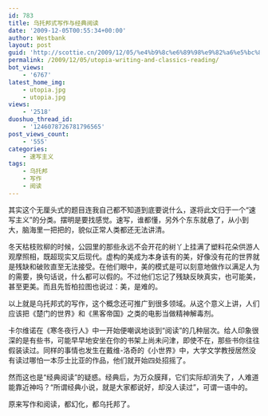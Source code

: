 ```yaml
---
id: 783
title: 乌托邦式写作与经典阅读
date: '2009-12-05T00:55:34+00:00'
author: Westbank
layout: post
guid: 'http://scottie.cn/2009/12/05/%e4%b9%8c%e6%89%98%e9%82%a6%e5%bc%8f%e5%86%99%e4%bd%9c%e4%b8%8e%e7%bb%8f%e5%85%b8%e9%98%85%e8%af%bb/'
permalink: /2009/12/05/utopia-writing-and-classics-reading/
bot_views:
    - '6767'
latest_home_img:
    - utopia.jpg
    - utopia.jpg
views:
    - '2518'
duoshuo_thread_id:
    - '1246078726781796565'
post_views_count:
    - '555'
categories:
    - 速写主义
tags:
    - 乌托邦
    - 写作
    - 阅读
---
```


其实这个无厘头式的题目连我自己都不知道到底要说什么，遂将此文归于一个“速写主义”的分类。摆明是要找感觉。速写，谁都懂，另外个东东就悬了，从小到大，脑海里一把把的，貌似正常人类都还无法讲清。

冬天枯枝败柳的时候，公园里的那些永远不会开花的树丫上挂满了塑料花朵供游人观摩照相，既超现实又后现代。虚构的美成为本身该有的美，好像没有花的世界就是残缺和破败直至无法接受。在他们眼中，美的模式是可以刻意地做作以满足人为的需要，换句话说，什么都可以假的。不过他们忘记了残缺反映真实，也可能美，甚至更美。而且先哲柏拉图也说过：美，是难的。

以上就是乌托邦式的写作，这个概念还可推广到很多领域。从这个意义上讲，人们应该把《楚门的世界》和《黑客帝国》之类的电影当做精神解毒剂。

卡尔维诺在《寒冬夜行人》中一开始便嘲讽地谈到“阅读”的几种层次。给人印象很深的是有些书，可能早早地安坐在你的书架上尚未问津，即使不在，那些书你往往假装读过。同样的事情也发生在戴维-洛奇的《小世界》中，大学文学教授居然没有读过哪怕一本莎士比亚的作品，他们就开始四处招摇了。

然而这也是“经典阅读”的疑惑。经典后，为万众膜拜，它们实际却消失了，人难道能靠近神吗？“所谓经典小说，就是大家都说好，却没人读过”，可谓一语中的。

原来写作和阅读，都幻化，都乌托邦了。